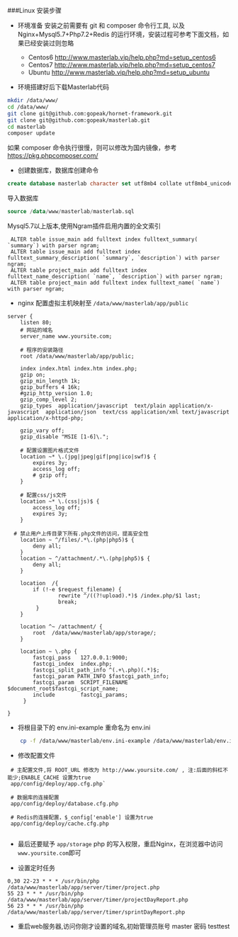

###Linux 安装步骤

* 环境准备
  安装之前需要有 git 和 composer 命令行工具, 以及 Nginx+Mysql5.7+Php7.2+Redis 的运行环境，安装过程可参考下面文档，如果已经安装过则忽略
 
   - Centos6 http://www.masterlab.vip/help.php?md=setup_centos6
   - Centos7 http://www.masterlab.vip/help.php?md=setup_centos7
   - Ubuntu http://www.masterlab.vip/help.php?md=setup_ubuntu
 

* 环境搭建好后下载Masterlab代码
```bash
mkdir /data/www/
cd /data/www/
git clone git@github.com:gopeak/hornet-framework.git
git clone git@github.com:gopeak/masterlab.git
cd masterlab
composer update
```
如果 composer 命令执行很慢，则可以修改为国内镜像，参考 https://pkg.phpcomposer.com/

* 创建数据库，数据库创建命令
```sql
create database masterlab character set utf8mb4 collate utf8mb4_unicode_ci;
```
导入数据库
```sql
source /data/www/masterlab/masterlab.sql
```
Mysql5.7以上版本,使用Ngram插件启用内置的全文索引
   ```mysql
    ALTER table issue_main add fulltext index fulltext_summary( `summary`) with parser ngram;
    ALTER table issue_main add fulltext index fulltext_summary_description( `summary`, `description`) with parser ngram;
    ALTER table project_main add fulltext index fulltext_name_description( `name`, `description`) with parser ngram;
    ALTER table project_main add fulltext index fulltext_name( `name`) with parser ngram;
```

* nginx 配置虚拟主机映射至 `/data/www/masterlab/app/public`

```nginx
server {
    listen 80;
    # 网站的域名
    server_name www.yoursite.com;

    # 程序的安装路径
    root /data/www/masterlab/app/public;

    index index.html index.htm index.php; 
	gzip on;
	gzip_min_length 1k;
	gzip_buffers 4 16k;
	#gzip_http_version 1.0;
	gzip_comp_level 2;
	gzip_types  application/javascript  text/plain application/x-javascript  application/json  text/css application/xml text/javascript application/x-httpd-php;

	gzip_vary off;
	gzip_disable "MSIE [1-6]\.";

    # 配置设置图片格式文件
    location ~* \.(jpg|jpeg|gif|png|ico|swf)$ {
        expires 3y; 
        access_log off; 
        # gzip off;
    }

    # 配置css/js文件
    location ~* \.(css|js)$ {
        access_log off;
        expires 3y;
    }

  # 禁止用户上传目录下所有.php文件的访问，提高安全性
    location ~ ^/files/.*\.(php|php5)$ {
        deny all;
    } 
    location ~ ^/attachment/.*\.(php|php5)$ {
        deny all;
    }
 
    location  /{
        if (!-e $request_filename) {
                rewrite ^/((?!upload).*)$ /index.php/$1 last;
                break;
         }
    }

    location ^~ /attachment/ {
        root  /data/www/masterlab/app/storage/;
    }

    location ~ \.php {
        fastcgi_pass   127.0.0.1:9000;
        fastcgi_index  index.php;
        fastcgi_split_path_info ^(.+\.php)(.*)$;
        fastcgi_param PATH_INFO $fastcgi_path_info;
        fastcgi_param  SCRIPT_FILENAME  $document_root$fastcgi_script_name;
        include        fastcgi_params;
     }

}

```

 * 将根目录下的 env.ini-example 重命名为 env.ini  
 
```bash
    cp -f /data/www/masterlab/env.ini-example /data/www/masterlab/env.ini
```

 * 修改配置文件

 ```
  # 主配置文件,将 ROOT_URL 修改为 http://www.yoursite.com/ , 注:后面的斜杠不能少;ENABLE_CACHE 设置为true
  app/config/deploy/app.cfg.php`    
   
  # 数据库的连接配置
  app/config/deploy/database.cfg.php 
  
  # Redis的连接配置，$_config['enable'] 设置为true
  app/config/deploy/cache.cfg.php    
   
```
 * 最后还要赋予 `app/storage`  php 的写入权限，重启Nginx，在浏览器中访问`www.yoursite.com`即可


 * 设置定时任务
```
0,30 22-23 * * * /usr/bin/php /data/www/masterlab/app/server/timer/project.php
55 23 * * * /usr/bin/php /data/www/masterlab/app/server/timer/projectDayReport.php
56 23 * * * /usr/bin/php /data/www/masterlab/app/server/timer/sprintDayReport.php

```

 * 重启web服务器,访问你刚才设置的域名,初始管理员账号 master 密码 testtest
 
 

